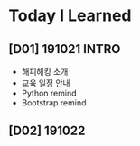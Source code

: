 # Today I Learned

## [D01] 191021 INTRO
- 해피해킹 소개
- 교육 일정 안내
- Python remind
- Bootstrap remind

## [D02] 191022